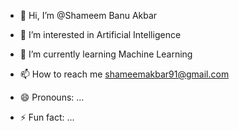 - 👋 Hi, I’m @Shameem Banu Akbar 
- 👀 I’m interested in Artificial Intelligence
- 🌱 I’m currently learning Machine Learning
  
- 📫 How to reach me shameemakbar91@gmail.com
- 😄 Pronouns: ...
- ⚡ Fun fact: ...

<!---
ShameemBanuAI/ShameemBanuAI is a ✨ special ✨ repository because its `README.md` (this file) appears on your GitHub profile.
You can click the Preview link to take a look at your changes.
--->
